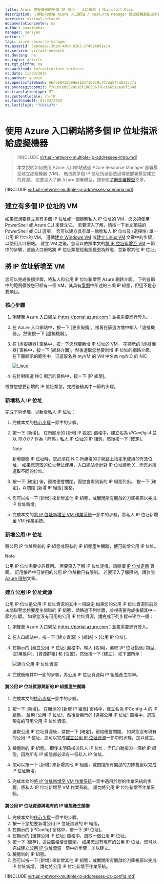 ```yaml
---
title: Azure 虛擬機器的多個 IP 位址 - 入口網站 | Microsoft Docs
description: 了解如何使用 Azure 入口網站 / Resource Manager 對虛擬機器指派多個 IP 位址。
services: virtual-network
documentationcenter: na
author: anavinahar
manager: narayan
editor: ''
tags: azure-resource-manager
ms.assetid: 3a8cae97-3bed-430d-91b3-274696d91e34
ms.service: virtual-network
ms.devlang: na
ms.topic: article
ms.tgt_pltfrm: na
ms.workload: infrastructure-services
ms.date: 11/30/2016
ms.author: anavin
ms.openlocfilehash: 66cbb843369dee103f102c9c743da544a833ccf1
ms.sourcegitcommit: f788bc6bc524516f186386376ca6651ce80f334d
ms.translationtype: MT
ms.contentlocale: zh-TW
ms.lasthandoff: 01/03/2020
ms.locfileid: "75646379"
---
```

# <a name="assign-multiple-ip-addresses-to-virtual-machines-using-the-azure-portal"></a>使用 Azure 入口網站將多個 IP 位址指派給虛擬機器

> [!INCLUDE [virtual-network-multiple-ip-addresses-intro.md](../../includes/virtual-network-multiple-ip-addresses-intro.md)]
> 
> 本文說明如何使用 Azure 入口網站透過 Azure Resource Manager 部署模型建立虛擬機器 (VM)。 無法將多個 IP 位址指派給透過傳統部署模型建立的資源。 若要深入了解 Azure 部署模型，請參閱[了解部署模型](../resource-manager-deployment-model.md)文章。

[!INCLUDE [virtual-network-multiple-ip-addresses-scenario.md](../../includes/virtual-network-multiple-ip-addresses-scenario.md)]

## <a name = "create"></a>建立有多個 IP 位址的 VM

如果您想要建立具有多個 IP 位址或一個靜態私人 IP 位址的 VM，您必須使用 PowerShell 或 Azure CLI 來建立它。 若要深入了解，請按一下本文頂端的 PowerShell 或 CLI 選項。 您可以建立具有單一動態私人 IP 位址及 (選擇性) 單一公用 IP 位址的 VM。 遵循[建立 Windows VM](../virtual-machines/virtual-machines-windows-hero-tutorial.md) 或[建立 Linux VM](../virtual-machines/linux/quick-create-portal.md) 文章中的步驟，以使用入口網站。 建立 VM 之後，您可以依照本文的[將 IP 位址新增至 VM](#add) 一節中的步驟，透過入口網站將 IP 位址類型從動態變更為靜態，並新增其他 IP 位址。

## <a name="add"></a>將 IP 位址新增至 VM

您可以完成後續步驟，將私人和公用 IP 位址新增至 Azure 網路介面。 下列各節中的範例假設您已經有一個 VM，其具有[案例](#scenario)中所述的三項 IP 組態，但這不是必要項目。

### <a name="coreadd"></a>核心步驟

1. 瀏覽至 Azure 入口網站 (https://portal.azure.com ) 並視需要進行登入。
2. 在 Azure 入口網站中，按一下 [更多服務]，接著在篩選方塊中輸入「虛擬機器」，然後按一下 [虛擬機器]。
3. 在 [虛擬機器] 窗格中，按一下您想要新增 IP 位址的 VM。 在顯示的 [虛擬機器] 窗格中，按一下 [網路介面]，然後選取您想要新增 IP 位址的網路介面。 在下圖顯示的範例中，已選取名為 myVM 的 VM 中名為 myNIC 的 NIC︰

    ![Linux](./media/virtual-network-multiple-ip-addresses-portal/figure1.png)

4. 在針對所選 NIC 顯示的窗格中，按一下 [IP 組態]。

根據您想要新增的 IP 位址類型，完成後續其中一節的步驟。

### <a name="add-a-private-ip-address"></a>**新增私人 IP 位址**

完成下列步驟，以新增私人 IP 位址：

1. 完成本文的[核心步驟](#coreadd)一節中的步驟。
2. 按一下 [新增]。 在所顯示的 [新增 IP 設定] 窗格中，建立名為 *IPConfig-4* 並以 *10.0.0.7* 作為「靜態」私人 IP 位址的 IP 組態，然後按一下 [確定]。

    > [!NOTE]
    > 新增靜態 IP 位址時，您必須在 NIC 所連接的子網路上指定未使用的有效位址。 如果您選取的位址無法使用，入口網站會針對 IP 位址顯示 X，而您必須選取不同的位址。

3. 按一下 [確定] 後，窗格便會關閉，而您會看到新的 IP 組態列出。 按一下 [確定]，以關閉 [新增 IP 組態] 窗格。
4. 您可以按一下 [新增] 來新增其他 IP 組態，或關閉所有開啟的刀鋒視窗以完成 IP 位址新增。
5. 完成本文的[將 IP 位址新增至 VM 作業系統](#os-config)一節中的步驟，將私人 IP 位址新增至 VM 作業系統。

### <a name="add-a-public-ip-address"></a>新增公用 IP 位址

將公用 IP 位址與新的 IP 組態或現有的 IP 組態產生關聯，便可新增公用 IP 位址。

> [!NOTE]
> 公用 IP 位址需要少許費用。 若要深入了解 IP 位址定價，請閱讀 [IP 位址定價](https://azure.microsoft.com/pricing/details/ip-addresses) 頁面。 訂用帳戶中可使用的公用 IP 位址數目有限制。 若要深入了解限制，請參閱 [Azure 限制](../azure-resource-manager/management/azure-subscription-service-limits.md#networking-limits)文章。
> 

### <a name="create-public-ip"></a>建立公用 IP 位址資源

公用 IP 位址是公用 IP 位址資源的其中一項設定 如果您的公用 IP 位址資源目前並未關聯至您想要產生關聯的 IP 組態，請略過下列步驟，並視需要完成後續其中一節的步驟。 如果您沒有可用的公用 IP 位址資源，請完成下列步驟來建立一個︰

1. 瀏覽至 Azure 入口網站 (https://portal.azure.com ) 並視需要進行登入。
3. 在入口網站中，按一下 [建立資源] > [網路] > [公用 IP 位址]。
4. 在顯示的 [建立公用 IP 位址] 窗格中，輸入 [名稱]，選取 [IP 位址指派] 類型、[訂用帳戶]、[資源群組] 和 [位置]，然後按一下 [建立]，如下圖所示︰

    ![建立公用 IP 位址資源](./media/virtual-network-multiple-ip-addresses-portal/figure5.png)

5. 完成後續其中一節的步驟，將公用 IP 位址資源與 IP 組態產生關聯。

#### <a name="associate-the-public-ip-address-resource-to-a-new-ip-configuration"></a>將公用 IP 位址資源與新的 IP 組態產生關聯

1. 完成本文的[核心步驟](#coreadd)一節中的步驟。
2. 按一下 [新增]。 在顯示的 [新增 IP 組態] 窗格中，建立名為 IPConfig-4 的 IP 組態。 啟用 [公用 IP 位址]，然後從顯示的 [選擇公用 IP 位址] 窗格中，選取現有的可用公用 IP 位址資源。

    選取公用 IP 位址資源後，請按一下 [確定]，窗格便會關閉。 如果您沒有現有的公用 IP 位址，您可以完成[建立公用 IP 位址資源](#create-public-ip)一節中的步驟，加以建立。 

3. 檢閱新的 IP 組態。 即使未明確指派私人 IP 位址，但已自動指派一個給 IP 組態，因為所有 IP 組態都必須有一個私人 IP 位址。
4. 您可以按一下 [新增] 來新增其他 IP 組態，或關閉所有開啟的刀鋒視窗以完成 IP 位址新增。
5. 完成本文的[將 IP 位址新增至 VM 作業系統](#os-config)一節中適用於您的作業系統的步驟，將私人 IP 位址新增至 VM 作業系統。 請勿將公用 IP 位址新增至作業系統。

#### <a name="associate-the-public-ip-address-resource-to-an-existing-ip-configuration"></a>將公用 IP 位址資源與現有的 IP 組態產生關聯

1. 完成本文的[核心步驟](#coreadd)一節中的步驟。
2. 按一下您想要新增公用 IP 位址資源的 IP 組態。
3. 在顯示的 [IPConfig] 窗格中，按一下 [IP 位址]。
4. 在顯示的 [選擇公用 IP 位址] 窗格中，選取一個公用 IP 位址。
5. 按一下 [儲存]，這些窗格便會關閉。 如果您沒有現有的公用 IP 位址，您可以完成[建立公用 IP 位址資源](#create-public-ip)一節中的步驟，加以建立。
3. 檢閱新的 IP 組態。
4. 您可以按一下 [新增] 來新增其他 IP 組態，或關閉所有開啟的刀鋒視窗以完成 IP 位址新增。 請勿將公用 IP 位址新增至作業系統。


[!INCLUDE [virtual-network-multiple-ip-addresses-os-config.md](../../includes/virtual-network-multiple-ip-addresses-os-config.md)]
